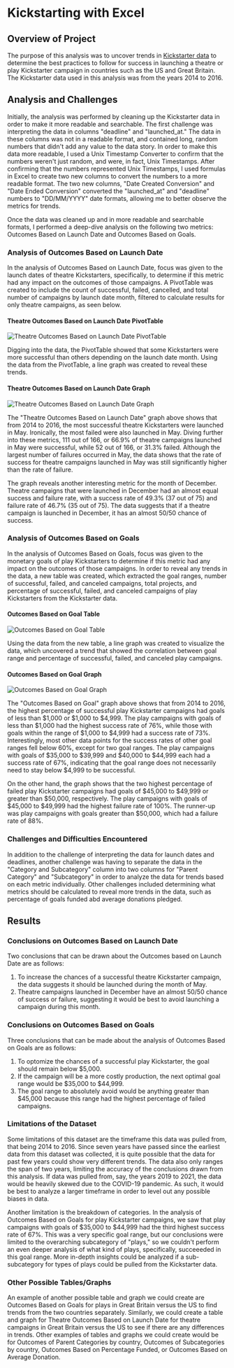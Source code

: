 # Kickstarting with Excel

## Overview of Project

The purpose of this analysis was to uncover trends in [Kickstarter data](https://github.com/fobordo/kickstarter-analysis/blob/cb1ee7c131f969fe81963381501d0e881acdfcc7/Kickstarter_Challenge%20copy.xlsx.zip) to determine the best practices to follow for success in launching a theatre or play Kickstarter campaign in countries such as the US and Great Britain. The Kickstarter data used in this analysis was from the years 2014 to 2016.

## Analysis and Challenges

Initially, the analysis was performed by cleaning up the Kickstarter data in order to make it more readable and searchable. The first challenge was interpreting the data in columns "deadline" and "launched_at." The data in these columns was not in a readable format, and contained long, random numbers that didn't add any value to the data story. In order to make this data more readable, I used a Unix Timestamp Converter to confirm that the numbers weren't just random, and were, in fact, Unix Timestamps. After confirming that the numbers represented Unix Timestamps, I used formulas in Excel to create two new columns to convert the numbers to a more readable format. The two new columns, "Date Created Conversion" and "Date Ended Conversion" converted the "launched_at" and "deadline" numbers to "DD/MM/YYYY" date formats, allowing me to better observe the metrics for trends. 

Once the data was cleaned up and in more readable and searchable formats, I performed a deep-dive analysis on the following two metrics: Outcomes Based on Launch Date and Outcomes Based on Goals.

### Analysis of Outcomes Based on Launch Date

In the analysis of Outcomes Based on Launch Date, focus was given to the launch dates of theatre Kickstarters, specifically, to determine if this metric had any impact on the outcomes of those campaigns. A PivotTable was created to include the count of successful, failed, cancelled, and total number of campaigns by launch date month, filtered to calculate results for only theatre campaigns, as seen below.

#### Theatre Outcomes Based on Launch Date PivotTable

![Theatre Outcomes Based on Launch Date PivotTable](https://github.com/fobordo/kickstarter-analysis/blob/cb1ee7c131f969fe81963381501d0e881acdfcc7/Theater_Outcomes_vs_Launch_PivotTable.png)

Digging into the data, the PivotTable showed that some Kickstarters were more successful than others depending on the launch date month. Using the data from the PivotTable, a line graph was created to reveal these trends.

#### Theatre Outcomes Based on Launch Date Graph

![Theatre Outcomes Based on Launch Date Graph](https://github.com/fobordo/kickstarter-analysis/blob/cb1ee7c131f969fe81963381501d0e881acdfcc7/Theater_Outcomes_vs_Launch.png)

The "Theatre Outcomes Based on Launch Date" graph above shows that from 2014 to 2016, the most successful theatre Kickstarters were launched in May. Ironically, the most failed were also launched in May. Diving further into these metrics, 111 out of 166, or 66.9% of theatre campaigns launched in May were successful, while 52 out of 166, or 31.3% failed. Although the largest number of failures occurred in May, the data shows that the rate of success for theatre campaigns launched in May was still significantly higher than the rate of failure.

The graph reveals another interesting metric for the month of December. Theatre campaigns that were launched in December had an almost equal success and failure rate, with a success rate of 49.3% (37 out of 75) and failure rate of 46.7% (35 out of 75). The data suggests that if a theatre campaign is launched in December, it has an almost 50/50 chance of success.

### Analysis of Outcomes Based on Goals

In the analysis of Outcomes Based on Goals, focus was given to the monetary goals of play Kickstarters to determine if this metric had any impact on the outcomes of those campaigns. In order to reveal any trends in the data, a new table was created, which extracted the goal ranges, number of successful, failed, and canceled campaigns, total projects, and percentage of successful, failed, and canceled campaigns of play Kickstarters from the Kickstarter data. 

#### Outcomes Based on Goal Table
![Outcomes Based on Goal Table](https://github.com/fobordo/kickstarter-analysis/blob/cb1ee7c131f969fe81963381501d0e881acdfcc7/Outcomes_vs_Goals_Table.png)

Using the data from the new table, a line graph was created to visualize the data, which uncovered a trend that showed the correlation between goal range and percentage of successful, failed, and canceled play campaigns.

#### Outcomes Based on Goal Graph

![Outcomes Based on Goal Graph](https://github.com/fobordo/kickstarter-analysis/blob/cb1ee7c131f969fe81963381501d0e881acdfcc7/Outcomes_vs_Goals.png)

The "Outcomes Based on Goal" graph above shows that from 2014 to 2016, the highest percentage of successful play Kickstarter campaigns had goals of less than $1,000 or $1,000 to $4,999. The play campaigns with goals of less than $1,000 had the highest success rate of 76%, while those with goals within the range of $1,000 to $4,999 had a success rate of 73%. Interestingly, most other data points for the success rates of other goal ranges fell below 60%, except for two goal ranges. The play campaigns with goals of $35,000 to $39,999 and $40,000 to $44,999 each had a success rate of 67%, indicating that the goal range does not necessarily need to stay below $4,999 to be successful.

On the other hand, the graph shows that the two highest percentage of failed play Kickstarter campaigns had goals of $45,000 to $49,999 or greater than $50,000, respectively. The play campaigns with goals of $45,000 to $49,999 had the highest failure rate of 100%. The runner-up was play campaigns with goals greater than $50,000, which had a failure rate of 88%.

### Challenges and Difficulties Encountered

In addition to the challenge of interpreting the data for launch dates and deadlines, another challenge was having to separate the data in the "Category and Subcategory" column into two columns for "Parent Category" and "Subcategory" in order to analyze the data for trends based on each metric individually. Other challenges included determining what metrics should be calculated to reveal more trends in the data, such as percentage of goals funded abd average donations pledged.

## Results

### Conclusions on Outcomes Based on Launch Date

Two conclusions that can be drawn about the Outcomes based on Launch Date are as follows:

1. To increase the chances of a successful theatre Kickstarter campaign, the data suggests it should be launched during the month of May.
2. Theatre campaigns launched in December have an almost 50/50 chance of success or failure, suggesting it would be best to avoid launching a campaign during this month.

### Conclusions on Outcomes Based on Goals

Three conclusions that can be made about the analysis of Outcomes Based on Goals are as follows:
1. To optomize the chances of a successful play Kickstarter, the goal should remain below $5,000.
2. If the campaign will be a more costly production, the next optimal goal range would be $35,000 to $44,999.
3. The goal range to absolutely avoid would be anything greater than $45,000 because this range had the highest percentage of failed campaigns.

### Limitations of the Dataset

Some limitations of this dataset are the timeframe this data was pulled from, that being 2014 to 2016. Since seven years have passed since the earliest data from this dataset was collected, it is quite possible that the data for past few years could show very different trends. The data also only ranges the span of two years, limiting the accuracy of the conclusions drawn from this analysis. If data was pulled from, say, the years 2019 to 2021, the data would be heavily skewed due to the COVID-19 pandemic. As such, it would be best to analyze a larger timeframe in order to level out any possible biases in data.

Another limitation is the breakdown of categories. In the analysis of Outcomes Based on Goals for play Kickstarter campaigns, we saw that play campaigns with goals of $35,000 to $44,999 had the third highest success rate of 67%. This was a very specific goal range, but our conclusions were limited to the overarching subcategory of "plays," so we couldn't perform an even deeper analysis of what kind of plays,   specifically, succeeeded in this goal range. More in-depth insights could be analyzed if a sub-subcategory for types of plays could be pulled from the Kickstarter data.

### Other Possible Tables/Graphs

An example of another possible table and graph we could create are Outcomes Based on Goals for plays in Great Britain versus the US to find trends from the two countries separately. Similarly, we could create a table and graph for Theatre Outcomes Based on Launch Date for theatre campaigns in Great Britain versus the US to see if there are any differences in trends. Other examples of tables and graphs we could create would be for Outcomes of Parent Categories by country, Outcomes of Subcategories by country, Outcomes Based on Percentage Funded, or Outcomes Based on Average Donation.
